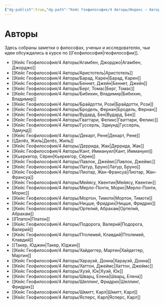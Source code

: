 ```yaml
---
{"dg-publish":true,"dg-path":"Кейс Геофилософия/4 Авторы/Индекс — Авторы","permalink":"/kejs-geofilosofiya/4-avtory/indeks-avtory/","pinned":true,"dgShowLocalGraph":true}
---
```


# Авторы

Здесь собраны заметки о философах, ученых и исследователях, чьи идеи обсуждались в курсе по [[Геофилософия\|геофилософии]].

- [[Кейс Геофилософия/4 Авторы/Агамбен, Джорджо\|Агамбен, Джорджо]]
- [[Кейс Геофилософия/4 Авторы/Аристотель\|Аристотель]]
- [[Кейс Геофилософия/4 Авторы/Барад, Карен\|Барад, Карен]]
- [[Кейс Геофилософия/4 Авторы/Беннет, Джейн\|Беннет, Джейн]]
- [[Кейс Геофилософия/4 Авторы/Берг, Томас\|Берг, Томас]]
- [[Кейс Геофилософия/4 Авторы/Бибихин, Владимир\|Бибихин, Владимир]]
- [[Кейс Геофилософия/4 Авторы/Брайдотти, Рози\|Брайдотти, Рози]]
- [[Кейс Геофилософия/4 Авторы/Бродель, Фернан\|Бродель, Фернан]]
- [[Кейс Геофилософия/4 Авторы/Вудард, Бен\|Вудард, Бен]]
- [[Кейс Геофилософия/4 Авторы/Гваттари, Феликс\|Гваттари, Феликс]]
- [[Кейс Геофилософия/4 Авторы/Гуссерль, Эдмунд\|Гуссерль, Эдмунд]]
- [[Кейс Геофилософия/4 Авторы/Декарт, Рене\|Декарт, Рене]]
- [[Делёз, Жиль\|Делёз, Жиль]]
- [[Кейс Геофилософия/4 Авторы/Деррида, Жак\|Деррида, Жак]]
- [[Кейс Геофилософия/4 Авторы/Кант, Иммануил\|Кант, Иммануил]]
- [[Кьеркегор, Сёрен\|Кьеркегор, Сёрен]]
- [[Кейс Геофилософия/4 Авторы/Лавлок, Джеймс\|Лавлок, Джеймс]]
- [[Кейс Геофилософия/4 Авторы/Латур, Бруно\|Латур, Бруно]]
- [[Кейс Геофилософия/4 Авторы/Лиотар, Жан-Франсуа\|Лиотар, Жан-Франсуа]]
- [[Кейс Геофилософия/4 Авторы/Мейясу, Квентин\|Мейясу, Квентин]]
- [[Кейс Геофилософия/4 Авторы/Мерло-Понти, Морис\|Мерло-Понти, Морис]]
- [[Кейс Геофилософия/4 Авторы/Мортон, Тимоти\|Мортон, Тимоти]]
- [[Кейс Геофилософия/4 Авторы/Ницше, Фридрих\|Ницше, Фридрих]]
- [[Кейс Геофилософия/4 Авторы/Ортелий, Абрахам\|Ортелий, Абрахам]]
- [[Платон\|Платон]]
- [[Кейс Геофилософия/4 Авторы/Подорога, Валерий\|Подорога, Валерий]]
- [[Кейс Геофилософия/4 Авторы/Птолемей, Клавдий\|Птолемей, Клавдий]]
- [[Такер, Юджин\|Такер, Юджин]]
- [[Кейс Геофилософия/4 Авторы/Хайдеггер, Мартин\|Хайдеггер, Мартин]]
- [[Кейс Геофилософия/4 Авторы/Харауэй, Донна\|Харауэй, Донна]]
- [[Кейс Геофилософия/4 Авторы/Хаттон, Джеймс\|Хаттон, Джеймс]]
- [[Кейс Геофилософия/4 Авторы/Хуэй, Юк\|Хуэй, Юк]]
- [[Кейс Геофилософия/4 Авторы/Шварц, Елена\|Шварц, Елена]]
- [[Кейс Геофилософия/4 Авторы/Шеллинг, Фридрих\|Шеллинг, Фридрих]]
- [[Кейс Геофилософия/4 Авторы/Шмитт, Карл\|Шмитт, Карл]]
- [[Кейс Геофилософия/4 Авторы/Ясперс, Карл\|Ясперс, Карл]]
